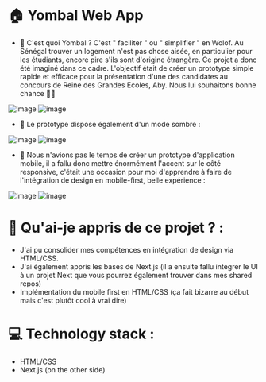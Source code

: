 # 🏠 Yombal Web App 

- 🔭 C'est quoi Yombal ? C'est " faciliter " ou " simplifier " en Wolof. Au Sénégal trouver un logement n'est pas chose aisée, en particulier pour les étudiants,
encore pire s'ils sont d'origine étrangère. Ce projet a donc été imaginé dans ce cadre. L'objectif était de créer un prototype simple rapide et efficace pour la
présentation d'une des candidates au concours de Reine des Grandes Ecoles, Aby. Nous lui souhaitons bonne chance 👋🏿



![image](https://github.com/AlAmine-dot/Yombal-WebApp/assets/82777228/1c312f15-90dd-4b46-bade-695105c8f695)
![image](https://github.com/AlAmine-dot/Yombal-WebApp/assets/82777228/bdc014db-d61d-4653-bb9d-3cdcef52621c)

- 🔭 Le prototype dispose également d'un mode sombre :

![image](https://github.com/AlAmine-dot/Yombal-WebApp/assets/82777228/51ec67dc-67db-4c8c-99cf-f9081e099188)
![image](https://github.com/AlAmine-dot/Yombal-WebApp/assets/82777228/f174276f-dc4e-4775-ab5f-469ccb9e1e65)

- 🔭 Nous n'avions pas le temps de créer un prototype d'application mobile, il a fallu donc mettre énormément l'accent sur le côté responsive, c'était une occasion
pour moi d'apprendre à faire de l'intégration de design en mobile-first, belle expérience : 

![image](https://github.com/AlAmine-dot/Yombal-WebApp/assets/82777228/83d5b67f-88f9-4ae1-85ff-d86b2b2d4108)
![image](https://github.com/AlAmine-dot/Yombal-WebApp/assets/82777228/950d0c91-65cb-4fb2-a0f6-9ce8821edd8a)

# 🤔 Qu'ai-je appris de ce projet ? :

- J'ai pu consolider mes compétences en intégration de design via HTML/CSS.
- J'ai également appris les bases de Next.js (il a ensuite fallu intégrer le UI à un projet Next que vous pourrez également trouver dans mes shared repos)
- Implémentation du mobile first en HTML/CSS (ça fait bizarre au début mais c'est plutôt cool à vrai dire)

# 💻 Technology stack  :

- HTML/CSS
- Next.js (on the other side)
